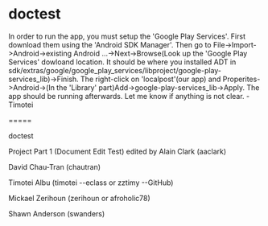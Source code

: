doctest
=======

In order to run the app, you must setup the 'Google Play Services'. First download them using the 'Android SDK Manager'. Then go to File->Import->Android->existing Android ...->Next->Browse(Look up the 'Google Play Services' dowloand location. It should be where you installed ADT in sdk/extras/google/google_play_services/libproject/google-play-services_lib)->Finish. The right-click on 'localpost'(our app) and Properites->Android->(In the 'Library' part)Add->google-play-services_lib->Apply. The app should be running afterwards. Let me know if anything is not clear. - Timotei     

=====    

doctest

Project Part 1 (Document Edit Test)
edited by Alain Clark (aaclark)


David Chau-Tran (chautran)

Timotei Albu (timotei --eclass or zztimy --GitHub)

Mickael Zerihoun (zerihoun or afroholic78)

Shawn Anderson (swanders)
